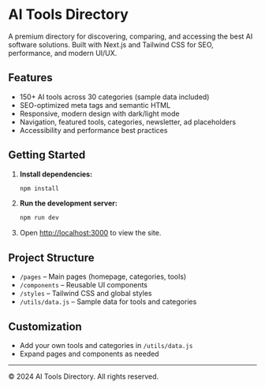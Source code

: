 # AI Tools Directory

A premium directory for discovering, comparing, and accessing the best AI software solutions. Built with Next.js and Tailwind CSS for SEO, performance, and modern UI/UX.

## Features
- 150+ AI tools across 30 categories (sample data included)
- SEO-optimized meta tags and semantic HTML
- Responsive, modern design with dark/light mode
- Navigation, featured tools, categories, newsletter, ad placeholders
- Accessibility and performance best practices

## Getting Started

1. **Install dependencies:**
   ```bash
   npm install
   ```
2. **Run the development server:**
   ```bash
   npm run dev
   ```
3. Open [http://localhost:3000](http://localhost:3000) to view the site.

## Project Structure
- `/pages` – Main pages (homepage, categories, tools)
- `/components` – Reusable UI components
- `/styles` – Tailwind CSS and global styles
- `/utils/data.js` – Sample data for tools and categories

## Customization
- Add your own tools and categories in `/utils/data.js`
- Expand pages and components as needed

---

© 2024 AI Tools Directory. All rights reserved.